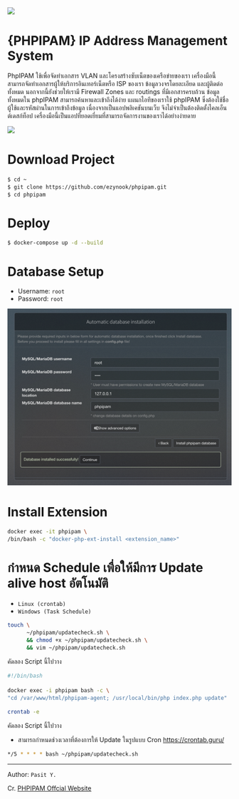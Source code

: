 <img src="https://phpipam.net/css/images/logo_icon.png" width="80">

# {PHPIPAM} IP Address Management System
PhpIPAM ใช้เพื่อจัดทำเอกสาร VLAN และโครงสร้างซับเน็ตของเครือข่ายของเรา เครื่องมือนี้สามารถจัดทำเอกสารผู้ให้บริการอินเทอร์เน็ตหรือ ISP ของเรา ข้อมูลวงจรโดยละเอียด และผู้ติดต่อทั้งหมด นอกจากนี้ยังช่วยให้เรามี Firewall Zones และ routings ที่มีเอกสารครบถ้วน ข้อมูลทั้งหมดใน phpIPAM สามารถค้นหาและเข้าถึงได้ง่าย แผนกไอทีของเราใช้ phpIPAM ซึ่งต้องใช้ชื่อผู้ใช้และรหัสผ่านในการเข้าถึงข้อมูล เนื่องจากเป็นแอปพลิเคชันบนเว็บ จึงไม่จำเป็นต้องติดตั้งไคลเอ็นต์เดสก์ท็อป เครื่องมือนี้เป็นแอปที่ยอดเยี่ยมที่สามารถจัดการงานของเราได้อย่างง่ายดาย

<img src="snapshot/main.png" width="800">

# Download Project
```bash
$ cd ~
$ git clone https://github.com/ezynook/phpipam.git
$ cd phpipam
```
# Deploy
```bash
$ docker-compose up -d --build
```
# Database Setup
* Username: ```root```
* Password: ```root```

<img src="snapshot/setup.png" width="800">

# Install Extension
```bash
docker exec -it phpipam \
/bin/bash -c "docker-php-ext-install <extension_name>"
```

# กำหนด Schedule เพื่อให้มีการ Update alive host อัตโนมัติ

* ```Linux (crontab)```
* ```Windows (Task Schedule)```
```bash
touch \
      ~/phpipam/updatecheck.sh \
      && chmod +x ~/phpipam/updatecheck.sh \
      && vim ~/phpipam/updatecheck.sh
```
คัดลอง Script นี้ไปวาง
```bash
#!/bin/bash

docker exec -i phpipam bash -c \
"cd /var/www/html/phpipam-agent; /usr/local/bin/php index.php update"
```
```bash
crontab -e
```
คัดลอง Script นี้ไปวาง
* สามารถกำหนดช่วงเวลาที่ต้องการให้ Update ในรูปแบบ Cron
https://crontab.guru/
```bash
*/5 * * * * bash ~/phpipam/updatecheck.sh
```

---
Author: ```Pasit Y.```

Cr. [PHPIPAM Offcial Website](https://phpipam.net/)